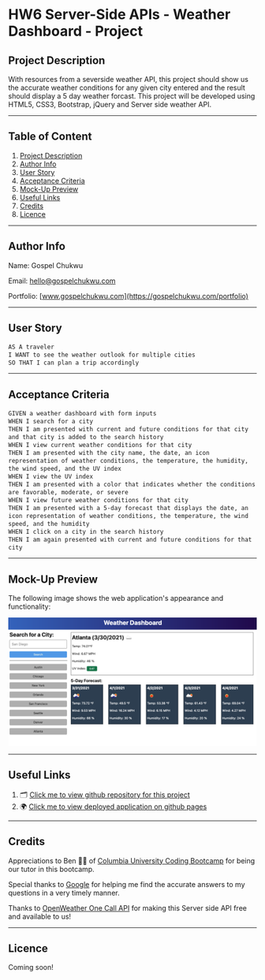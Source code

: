 # HW6 Server-Side APIs - Weather Dashboard - Project

## Project Description

With resources from a severside weather API, this project should show us the accurate weather conditions for any given city entered and the result should display a 5 day weather forcast. This project will be developed using HTML5, CSS3, Bootstrap, jQuery and Server side weather API.

---

## Table of Content

1. [Project Description](https://github.com/Brondchux/hw5-work-day-scheduler#project-description)
2. [Author Info](https://github.com/Brondchux/hw5-work-day-scheduler#author-info)
3. [User Story](https://github.com/Brondchux/hw5-work-day-scheduler#user-story)
4. [Acceptance Criteria](https://github.com/Brondchux/hw5-work-day-scheduler#acceptance-criteria)
5. [Mock-Up Preview](https://github.com/Brondchux/hw5-work-day-scheduler#mock-up-preview)
6. [Useful Links](https://github.com/Brondchux/hw5-work-day-scheduler#useful-links)
7. [Credits](https://github.com/Brondchux/hw5-work-day-scheduler#credits)
8. [Licence](https://github.com/Brondchux/hw5-work-day-scheduler#licence)

---

## Author Info

Name: Gospel Chukwu

Email: hello@gospelchukwu.com

Portfolio: [www.gospelchukwu.com](https://gospelchukwu.com/portfolio)

---

## User Story

```
AS A traveler
I WANT to see the weather outlook for multiple cities
SO THAT I can plan a trip accordingly
```

---

## Acceptance Criteria

```
GIVEN a weather dashboard with form inputs
WHEN I search for a city
THEN I am presented with current and future conditions for that city and that city is added to the search history
WHEN I view current weather conditions for that city
THEN I am presented with the city name, the date, an icon representation of weather conditions, the temperature, the humidity, the wind speed, and the UV index
WHEN I view the UV index
THEN I am presented with a color that indicates whether the conditions are favorable, moderate, or severe
WHEN I view future weather conditions for that city
THEN I am presented with a 5-day forecast that displays the date, an icon representation of weather conditions, the temperature, the wind speed, and the humidity
WHEN I click on a city in the search history
THEN I am again presented with current and future conditions for that city
```

---

## Mock-Up Preview

The following image shows the web application's appearance and functionality:

![The weather app includes a search option, a list of cities, and a five-day forecast and current weather conditions for Atlanta.](./assets/images/weather-dashboard-demo.png)

---

## Useful Links

1. 🗂 [Click me to view github repository for this project](https://github.com/Brondchux/hw5-work-day-scheduler/)
2. 🌍 [Click me to view deployed application on github pages](https://brondchux.github.io/hw5-work-day-scheduler/)

---

## Credits

Appreciations to Ben 🙌🏾 of [Columbia University Coding Bootcamp](https://bootcamp.cvn.columbia.edu/coding/landing-ftpt/?s=Google-Brand&msg_cv_scta=4&msg_cv_stbn=1&msg_cv_fcta=1&dki=Learn%20Coding&pkw=%2Bcolumbia%20%2Bcoding%20%2Bbootcamp&pcrid=471112563836&pmt=b&utm_source=google&utm_medium=cpc&utm_campaign=GGL%7CCOLUMBIA-UNIVERSITY%7CSEM%7CCODING%7C-%7COFL%7CTIER-1%7CALL%7CBRD%7CBMM%7CCore%7CBootcamp&utm_term=%2Bcolumbia%20%2Bcoding%20%2Bbootcamp&s=google&k=%2Bcolumbia%20%2Bcoding%20%2Bbootcamp&utm_adgroupid=111600049635&utm_locationphysicalms=9067609&utm_matchtype=b&utm_network=g&utm_device=c&utm_content=471112563836&utm_placement=&gclid=CjwKCAjwlrqHBhByEiwAnLmYUA8CIItksRJF6IT6XMX8WOOJBO-jtCRkzXZhI2gvsZrFEpYdRXy54RoC6jQQAvD_BwE&gclsrc=aw.ds) for being our tutor in this bootcamp.

Special thanks to [Google](https://www.google.com) for helping me find the accurate answers to my questions in a very timely manner.

Thanks to [OpenWeather One Call API](https://openweathermap.org/api/one-call-api) for making this Server side API free and available to us!

---

## Licence

Coming soon!

